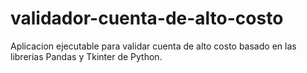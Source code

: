 # validador-cuenta-de-alto-costo
Aplicacion ejecutable para validar cuenta de alto costo basado en las librerias Pandas y Tkinter de Python.
